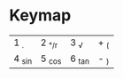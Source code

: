 # Keymap
|  |  |  | |
| ------------- | ------------- | ------------ | ------------- |
|1 <sub>.</sub>|2 <sub>°/r</sub>|3 <sub>√</sub>|+ <sub>(</sub>|
|4 <sub>sin</sub>|5 <sub>cos</sub>|6 <sub>tan</sub>|- <sub>)</sub>|
